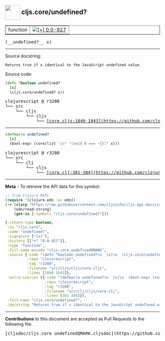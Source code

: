 ## <img width="48px" valign="middle" src="http://i.imgur.com/Hi20huC.png"> cljs.core/undefined?

 <table border="1">
<tr>

<td>function</td>
<td><a href="https://github.com/cljsinfo/cljs-api-docs/tree/0.0-927"><img valign="middle" alt="[+] 0.0-927" src="https://img.shields.io/badge/+-0.0--927-lightgrey.svg"></a> </td>
</tr>
</table>

 <samp>
(__undefined?__ x)<br>
</samp>

---




Source docstring:

```
Returns true if x identical to the JavaScript undefined value.
```

Source code:

```clj
(defn ^boolean undefined?
  [x]
  (cljs.core/undefined? x))
```

 <pre>
clojurescript @ r3208
└── src
    └── cljs
        └── cljs
            └── <ins>[core.cljs:1840-1843](https://github.com/clojure/clojurescript/blob/r3208/src/cljs/cljs/core.cljs#L1840-L1843)</ins>
</pre>


---

```clj
(defmacro undefined?
  [x]
  (bool-expr (core/list 'js* "(void 0 === ~{})" x)))
```

 <pre>
clojurescript @ r3208
└── src
    └── clj
        └── cljs
            └── <ins>[core.clj:381-384](https://github.com/clojure/clojurescript/blob/r3208/src/clj/cljs/core.clj#L381-L384)</ins>
</pre>

---

__Meta__ - To retrieve the API data for this symbol:

```clj
;; from Clojure REPL
(require '[clojure.edn :as edn])
(-> (slurp "https://raw.githubusercontent.com/cljsinfo/cljs-api-docs/catalog/cljs-api.edn")
    (edn/read-string)
    (get-in [:symbols "cljs.core/undefined?"]))
```

```clj
{:return-type boolean,
 :ns "cljs.core",
 :name "undefined?",
 :signature ["[x]"],
 :history [["+" "0.0-927"]],
 :type "function",
 :full-name-encode "cljs.core_undefinedQMARK",
 :source {:code "(defn ^boolean undefined?\n  [x]\n  (cljs.core/undefined? x))",
          :repo "clojurescript",
          :tag "r3208",
          :filename "src/cljs/cljs/core.cljs",
          :lines [1840 1843]},
 :extra-sources ({:code "(defmacro undefined?\n  [x]\n  (bool-expr (core/list 'js* \"(void 0 === ~{})\" x)))",
                  :repo "clojurescript",
                  :tag "r3208",
                  :filename "src/clj/cljs/core.clj",
                  :lines [381 384]}),
 :full-name "cljs.core/undefined?",
 :docstring "Returns true if x identical to the JavaScript undefined value."}

```

---

__Contributions__ to this document are accepted as Pull Requests to the following file:

 <pre>
[cljsdoc/cljs.core_undefinedQMARK.cljsdoc](https://github.com/cljsinfo/cljs-api-docs/blob/master/cljsdoc/cljs.core_undefinedQMARK.cljsdoc)
</pre>

